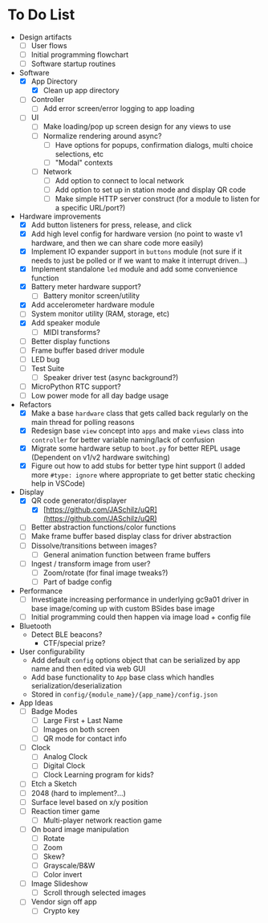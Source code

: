 # To Do List

- Design artifacts
  - [ ] User flows
  - [ ] Initial programming flowchart
  - [ ] Software startup routines
- Software
  - [x] App Directory
    - [x] Clean up app directory
  - [ ] Controller
    - [ ] Add error screen/error logging to app loading
  - [ ] UI
    - [ ] Make loading/pop up screen design for any views to use
    - [ ] Normalize rendering around async?
      - [ ] Have options for popups, confirmation dialogs, multi choice selections, etc
      - [ ] "Modal" contexts
    - [ ] Network
      - [ ] Add option to connect to local network
      - [ ] Add option to set up in station mode and display QR code
      - [ ] Make simple HTTP server construct (for a module to listen for a specific URL/port?)
- Hardware improvements
  - [x] Add button listeners for press, release, and click
  - [x] Add high level config for hardware version (no point to waste v1 hardware, and then we can share code more easily)
  - [x] Implement IO expander support in `buttons` module (not sure if it needs to just be polled or if we want to make it interrupt driven...)
  - [x] Implement standalone `led` module and add some convenience function
  - [x] Battery meter hardware support?
    - [ ] Battery monitor screen/utility
  - [x] Add accelerometer hardware module
  - [ ] System monitor utility (RAM, storage, etc)
  - [x] Add speaker module
    - [ ] MIDI transforms?
  - [ ] Better display functions
  - [ ] Frame buffer based driver module
  - [ ] LED bug
  - [ ] Test Suite
    - [ ] Speaker driver test (async background?)
  - [ ] MicroPython RTC support?
  - [ ] Low power mode for all day badge usage
- Refactors
  - [x] Make a base `hardware` class that gets called back regularly on the main thread for polling reasons
  - [x] Redesign base `view` concept into `apps` and make `views` class into `controller` for better variable naming/lack of confusion
  - [x] Migrate some hardware setup to `boot.py` for better REPL usage (Dependent on v1/v2 hardware switching)
  - [x] Figure out how to add stubs for better type hint support (I added more `#type: ignore` where appropriate to get better static checking help in VSCode)
- Display
  - [x] QR code generator/displayer
    - [x] [https://github.com/JASchilz/uQR](https://github.com/JASchilz/uQR)
  - [ ] Better abstraction functions/color functions
  - [ ] Make frame buffer based display class for driver abstraction
  - [ ] Dissolve/transitions between images?
    - [ ] General animation function between frame buffers
  - [ ] Ingest / transform image from user?
    - [ ] Zoom/rotate (for final image tweaks?)
    - [ ] Part of badge config
- Performance
  - [ ] Investigate increasing performance in underlying gc9a01 driver in base image/coming up with custom BSides base image
  - [ ] Initial programming could then happen via image load + config file
- Bluetooth
  - Detect BLE beacons?
    - CTF/special prize?
- User configurability
  - Add default `config` options object that can be serialized by app name and then edited via web GUI
  - Add base functionality to `App` base class which handles serialization/deserialization
  - Stored in `config/{module_name}/{app_name}/config.json`
- App Ideas
  - [ ] Badge Modes
    - [ ] Large First + Last Name
    - [ ] Images on both screen
    - [ ] QR mode for contact info
  - [ ] Clock
    - [ ] Analog Clock
    - [ ] Digital Clock
    - [ ] Clock Learning program for kids?
  - [ ] Etch a Sketch
  - [ ] 2048 (hard to implement?...)
  - [ ] Surface level based on x/y position
  - [ ] Reaction timer game
    - [ ] Multi-player network reaction game
  - [ ] On board image manipulation
    - [ ] Rotate
    - [ ] Zoom
    - [ ] Skew?
    - [ ] Grayscale/B&W
    - [ ] Color invert
  - [ ] Image Slideshow
    - [ ] Scroll through selected images
  - [ ] Vendor sign off app
    - [ ] Crypto key
